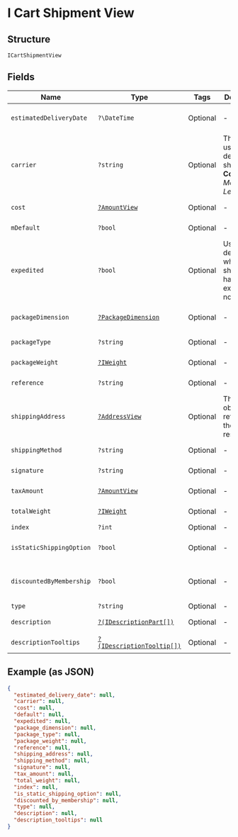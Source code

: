
# I Cart Shipment View

## Structure

`ICartShipmentView`

## Fields

| Name | Type | Tags | Description | Getter | Setter |
|  --- | --- | --- | --- | --- | --- |
| `estimatedDeliveryDate` | `?\DateTime` | Optional | - | getEstimatedDeliveryDate(): ?\DateTime | setEstimatedDeliveryDate(?\DateTime estimatedDeliveryDate): void |
| `carrier` | `?string` | Optional | The carrier used to deliver the shipment.<br>**Constraints**: *Maximum Length*: `1024` | getCarrier(): ?string | setCarrier(?string carrier): void |
| `cost` | [`?AmountView`](../../doc/models/amount-view.md) | Optional | - | getCost(): ?AmountView | setCost(?AmountView cost): void |
| `mDefault` | `?bool` | Optional | - | getMDefault(): ?bool | setMDefault(?bool mDefault): void |
| `expedited` | `?bool` | Optional | Used to determine whether a shipment has been expedited or not. | getExpedited(): ?bool | setExpedited(?bool expedited): void |
| `packageDimension` | [`?PackageDimension`](../../doc/models/package-dimension.md) | Optional | - | getPackageDimension(): ?PackageDimension | setPackageDimension(?PackageDimension packageDimension): void |
| `packageType` | `?string` | Optional | - | getPackageType(): ?string | setPackageType(?string packageType): void |
| `packageWeight` | [`?IWeight`](../../doc/models/i-weight.md) | Optional | - | getPackageWeight(): ?IWeight | setPackageWeight(?IWeight packageWeight): void |
| `reference` | `?string` | Optional | - | getReference(): ?string | setReference(?string reference): void |
| `shippingAddress` | [`?AddressView`](../../doc/models/address-view.md) | Optional | The address object returned in the response. | getShippingAddress(): ?AddressView | setShippingAddress(?AddressView shippingAddress): void |
| `shippingMethod` | `?string` | Optional | - | getShippingMethod(): ?string | setShippingMethod(?string shippingMethod): void |
| `signature` | `?string` | Optional | - | getSignature(): ?string | setSignature(?string signature): void |
| `taxAmount` | [`?AmountView`](../../doc/models/amount-view.md) | Optional | - | getTaxAmount(): ?AmountView | setTaxAmount(?AmountView taxAmount): void |
| `totalWeight` | [`?IWeight`](../../doc/models/i-weight.md) | Optional | - | getTotalWeight(): ?IWeight | setTotalWeight(?IWeight totalWeight): void |
| `index` | `?int` | Optional | - | getIndex(): ?int | setIndex(?int index): void |
| `isStaticShippingOption` | `?bool` | Optional | - | getIsStaticShippingOption(): ?bool | setIsStaticShippingOption(?bool isStaticShippingOption): void |
| `discountedByMembership` | `?bool` | Optional | - | getDiscountedByMembership(): ?bool | setDiscountedByMembership(?bool discountedByMembership): void |
| `type` | `?string` | Optional | - | getType(): ?string | setType(?string type): void |
| `description` | [`?(IDescriptionPart[])`](../../doc/models/i-description-part.md) | Optional | - | getDescription(): ?array | setDescription(?array description): void |
| `descriptionTooltips` | [`?(IDescriptionTooltip[])`](../../doc/models/i-description-tooltip.md) | Optional | - | getDescriptionTooltips(): ?array | setDescriptionTooltips(?array descriptionTooltips): void |

## Example (as JSON)

```json
{
  "estimated_delivery_date": null,
  "carrier": null,
  "cost": null,
  "default": null,
  "expedited": null,
  "package_dimension": null,
  "package_type": null,
  "package_weight": null,
  "reference": null,
  "shipping_address": null,
  "shipping_method": null,
  "signature": null,
  "tax_amount": null,
  "total_weight": null,
  "index": null,
  "is_static_shipping_option": null,
  "discounted_by_membership": null,
  "type": null,
  "description": null,
  "description_tooltips": null
}
```

